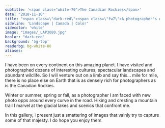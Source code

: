 ```yaml
---
subtitle: '<span class="white-70">The Canadian Rockies</span>'
date: "2018-11-10"
title: "<span class=\"dark-red\"><span class=\"fw7\">A photographer's dream</span></span>"
sideline: 'Landscape | Canada | Color'
sidecolor: 'white'
image: "images/_LAP3080.jpg"
bcolor: "dark-red"
background: 'bg-top'
readerbg: bg-white-80
aliases:
---
```

I have been on every continent on this amazing planet. I have visited and photographed dozens of interesting cultures, spectacular landscapes and abundant wildlife. So I will venture out on a limb and say this... mile for mile, there is no place else on Earth that is as densely rich for photographers as is the Canadian Rockies. 

Winter or summer, spring or fall, as a photographer I am faced with new photo opps around every curve in the road. Hiking and cresting a mountain trail I marvel at the glacial lakes and scenics that confront me. 

In this gallery, I present just a smattering of images that vainly try to capture some of that majesty. I do hope you enjoy them. 